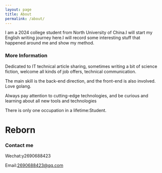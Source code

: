 ```yaml
---
layout: page
title: About
permalink: /about/
---
```


I am a 2024 college student from North University of China.I will start my English writing journey here.I will record some interesting stuff that happened around me and show my method.

### More Information

Dedicated to IT technical article sharing, sometimes writing a bit of science fiction, welcome all kinds of job offers, technical communication.

The main skill is the back-end direction, and the front-end is also involved. Love golang.

Always pay attention to cutting-edge technologies, and be curious and learning about all new tools and technologies 

There is only one occupation in a lifetime:Student.

# Reborn

### Contact me

Wechat:y2690688423

Email:2690688423@qq.com